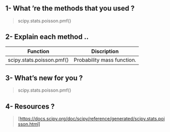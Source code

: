 ## 1- What ’re the methods that you used ?

> scipy.stats.poisson.pmf()

## 2- Explain each method ..

|            <b>Function</b>                |    <b>Discription</b>  |
|-------------------------------------------|------------------------|
|scipy.stats.poisson.pmf()|Probability mass function.|



## 3- What’s new for you ?

> scipy.stats.poisson.pmf()

## 4- Resources ? 

> [https://docs.scipy.org/doc/scipy/reference/generated/scipy.stats.poisson.html]


